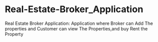 # Real-Estate-Broker_Application
Real Estate Broker Application: Application where Broker can Add The properties and Customer can view The Properties,and buy Rent the Property
